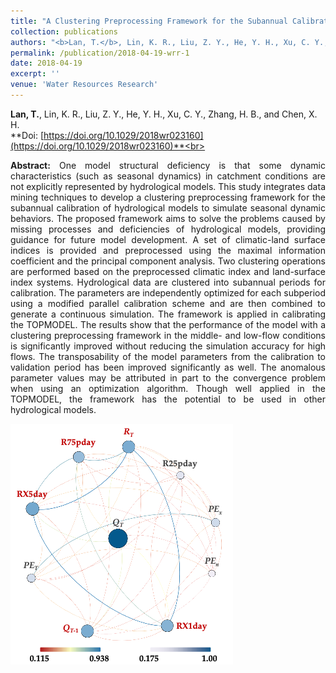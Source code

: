 ```yaml
---
title: "A Clustering Preprocessing Framework for the Subannual Calibration of a Hydrological Model Considering Climate‐Land Surface Variations"
collection: publications
authors: "<b>Lan, T.</b>, Lin, K. R., Liu, Z. Y., He, Y. H., Xu, C. Y., Zhang, H. B., and Chen, X. H."
permalink: /publication/2018-04-19-wrr-1
date: 2018-04-19
excerpt: ''
venue: 'Water Resources Research'
---
```

**Lan, T.**, Lin, K. R., Liu, Z. Y., He, Y. H., Xu, C. Y., Zhang, H. B., and Chen, X. H.<br>
**Doi: [https://doi.org/10.1029/2018wr023160](https://doi.org/10.1029/2018wr023160)**<br>
 <p style="text-align:justify; text-justify:inter-ideograph;">
<b>Abstract:</b> One model structural deficiency is that some dynamic characteristics (such as seasonal dynamics) in catchment conditions are not explicitly represented by hydrological models. This study integrates data mining techniques to develop a clustering preprocessing framework for the subannual calibration of hydrological models to simulate seasonal dynamic behaviors. The proposed framework aims to solve the problems caused by missing processes and deficiencies of hydrological models, providing guidance for future model development. A set of climatic-land surface indices is provided and preprocessed using the maximal information coefficient and the principal component analysis. Two clustering operations are performed based on the preprocessed climatic index and land-surface index systems. Hydrological data are clustered into subannual periods for calibration. The parameters are independently optimized for each subperiod using a modified parallel calibration scheme and are then combined to generate a continuous simulation. The framework is applied in calibrating the TOPMODEL. The results show that the performance of the model with a clustering preprocessing framework in the middle- and low-flow conditions is significantly improved without reducing the simulation accuracy for high flows. The transposability of the model parameters from the calibration to validation period has been improved significantly as well. The anomalous parameter values may be attributed in part to the convergence problem when using an optimization algorithm. Though well applied in the TOPMODEL, the framework has the potential to be used in other hydrological models.<br>
</p>
<img src='/images/paper1.png'>
